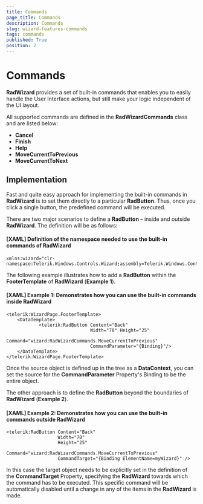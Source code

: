 ```yaml
---
title: Commands
page_title: Commands
description: Commands
slug: wizard-features-commands
tags: commands
published: True
position: 2
---
```


# Commands

__RadWizard__ provides a set of built-in commands that enables you to easily handle the User Interface actions, but still make your logic independent of the UI layout. 

All supported commands are defined in the __RadWizardCommands__ class and are listed below:

* __Cancel__
* __Finish__
* __Help__
* __MoveCurrentToPrevious__
* __MoveCurrentToNext__


## Implementation ##



Fast and quite easy approach for implementing the built-in commands in __RadWizard__ is to set them directly to a particular __RadButton__. Thus, once you click a single button, the predefined command will be executed.  

There are two major scenarios to define a __RadButton__ – inside and outside __RadWizard__. The definition will be as follows:
#### __[XAML] Definition of the namespace needed to use the built-in commands of RadWizard__

	xmlns:wizard="clr-namespace:Telerik.Windows.Controls.Wizard;assembly=Telerik.Windows.Controls.Navigation"

The following example illustrates how to add a __RadButton__ within the __FooterTemplate__ of __RadWizard__ (__Example 1__).

#### __[XAML] Example 1: Demonstrates how you can use the built-in commands inside RadWizard__

	<telerik:WizardPage.FooterTemplate>
	    <DataTemplate>
	            <telerik:RadButton Content="Back" 
								   Width="70" Height="25"
								   Command="wizard:RadWizardCommands.MoveCurrentToPrevious"
								   CommandParameter="{Binding}"/>
	    </DataTemplate>
	</telerik:WizardPage.FooterTemplate>


Once the source object is defined up in the tree as a __DataContext__, you can set the source for the __CommandParameter__ Property's Binding to be the entire object.

The other approach is to define the __RadButton__ beyond the boundaries of __RadWizard__ (__Example 2__).
#### __[XAML] Example 2: Demonstrates how you can use the built-in commands outside RadWizard__
	<telerik:RadButton Content="Back" 
	                   Width="70" 
                       Height="25"
	                   Command="wizard:RadWizardCommands.MoveCurrentToPrevious"
	                   CommandTarget="{Binding ElementName=myWizard}" />

In this case the target object needs to be explicitly set in the definition of the __CommandTarget__ Property, specifying the __RadWizard__ towards which the command has to be executed. This specific command will be automatically disabled until a change in any of the items in the __RadWizard__ is made.

